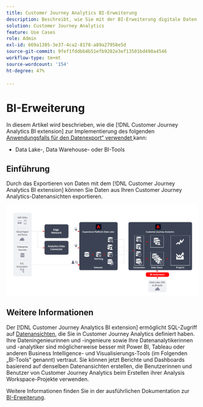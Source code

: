 ```yaml
---
title: Customer Journey Analytics BI-Erweiterung
description: Beschreibt, wie Sie mit der BI-Erweiterung digitale Daten in Ihre eigenen BI-Tools oder in den Data Lake zur Verwendung mit zusätzlichen Datensätzen importieren können.
solution: Customer Journey Analytics
feature: Use Cases
role: Admin
exl-id: 669a1305-3e37-4ca2-8178-a89a27958e5d
source-git-commit: 9fef1fddbb4b51efb9282e3ef13501bd498a4546
workflow-type: tm+mt
source-wordcount: '154'
ht-degree: 47%

---
```


# BI-Erweiterung

In diesem Artikel wird beschrieben, wie die [!DNL Customer Journey Analytics BI extension] zur Implementierung des folgenden [Anwendungsfalls für den Datenexport“ verwendet ](overview.md) kann:

- Data Lake-, Data Warehouse- oder BI-Tools

## Einführung

Durch das Exportieren von Daten mit dem [!DNL Customer Journey Analytics BI extension] können Sie Daten aus Ihren Customer Journey Analytics-Datenansichten exportieren.

![BI-Erweiterung](../assets/bi-extension.svg)

## Weitere Informationen

Der [!DNL Customer Journey Analytics BI extension] ermöglicht SQL-Zugriff auf [Datenansichten](/help/data-views/data-views.md), die Sie in Customer Journey Analytics definiert haben. Ihre Dateningenieurinnen und -ingenieure sowie Ihre Datenanalytikerinnen und -analytiker sind möglicherweise besser mit Power BI, Tableau oder anderen Business Intelligence- und Visualisierungs-Tools (im Folgenden „BI-Tools“ genannt) vertraut. Sie können jetzt Berichte und Dashboards basierend auf denselben Datenansichten erstellen, die Benutzerinnen und Benutzer von Customer Journey Analytics beim Erstellen ihrer Analysis Workspace-Projekte verwenden.

Weitere Informationen finden Sie in der ausführlichen Dokumentation zur [BI-Erweiterung](../../data-views/bi-extension.md).
